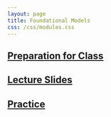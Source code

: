 ```yaml
---
layout: page
title: Foundational Models
css: /css/modules.css
---
```


## [Preparation for Class](PREP/FoundationalModels)

## [Lecture Slides](PPT/FoundationalModels.pptx)

## [Practice](CE/FoundationalModels_CE1)
